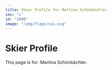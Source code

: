 ```yaml
---
title: Skier Profile for Martina Schönbächler
sex: "L"
id: "2600"
image: "/img/flags/sui.svg" 
---
```


# Skier Profile

This page is for: Martina Schönbächler.
    